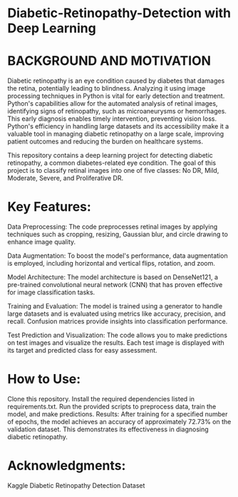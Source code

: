 # Diabetic-Retinopathy-Detection with Deep Learning

# BACKGROUND AND MOTIVATION

Diabetic retinopathy is an eye condition caused by diabetes that damages the retina, potentially leading to blindness. Analyzing it using image processing techniques in Python is vital for early detection and treatment. Python's capabilities allow for the automated analysis of retinal images, identifying signs of retinopathy, such as microaneurysms or hemorrhages. This early diagnosis enables timely intervention, preventing vision loss. Python's efficiency in handling large datasets and its accessibility make it a valuable tool in managing diabetic retinopathy on a large scale, improving patient outcomes and reducing the burden on healthcare systems.




This repository contains a deep learning project for detecting diabetic retinopathy, a common diabetes-related eye condition. The goal of this project is to classify retinal images into one of five classes: No DR, Mild, Moderate, Severe, and Proliferative DR.

# Key Features:
Data Preprocessing: The code preprocesses retinal images by applying techniques such as cropping, resizing, Gaussian blur, and circle drawing to enhance image quality.

Data Augmentation: To boost the model's performance, data augmentation is employed, including horizontal and vertical flips, rotation, and zoom.

Model Architecture: The model architecture is based on DenseNet121, a pre-trained convolutional neural network (CNN) that has proven effective for image classification tasks.

Training and Evaluation: The model is trained using a generator to handle large datasets and is evaluated using metrics like accuracy, precision, and recall. Confusion matrices provide insights into classification performance.

Test Prediction and Visualization: The code allows you to make predictions on test images and visualize the results. Each test image is displayed with its target and predicted class for easy assessment.

# How to Use:
Clone this repository.
Install the required dependencies listed in requirements.txt.
Run the provided scripts to preprocess data, train the model, and make predictions.
Results:
After training for a specified number of epochs, the model achieves an accuracy of approximately 72.73% on the validation dataset. This demonstrates its effectiveness in diagnosing diabetic retinopathy.

# Acknowledgments:
Kaggle Diabetic Retinopathy Detection Dataset


